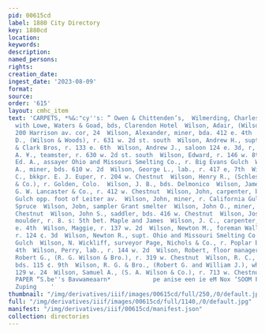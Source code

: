 ```yaml
---
pid: 00615cd
label: 1880 City Directory
key: 1880cd
location: 
keywords: 
description: 
named_persons: 
rights: 
creation_date: 
ingest_date: '2023-08-09'
format: 
source: 
order: '615'
layout: cmhc_item
text: 'CARPETS, *%&:"cy''s: ” Owen & Chittenden’s,  Wilmerding, Charles H., engineer
  with Lowe, Waters & Goad, bds, Clarendon Hotel  Wilson, Adair, (Wilson & Taylor),
  200 Harrison av. cor, 24  Wilson, Alexander, miner, bda. 412 e. 4th  Wilson, Andrew
  D., (Wilson & Woods), r. 631 w. 2d st. south  Wilson, Andrew H., supt. Albers, Lyle
  & Clark Bros, r. 133 e. 6th  Wilson, Andrew J., saloon 124 e. 3d, r, same  Wilson,
  A. ¥., teamster, r. 630 w. 2d st. south  Wilson, Edward, r. 146 w. 8th  Wilson,
  Ed. A., assayer Ohio and Missouri Smelting Co., r. Big Evans Gulch  Wilson, George
  A., miner, bds. 610 w. 2d  Wilson, George L., lab., r. 417 e, 7th  Wilson, Henry
  C., bkkpr. E. J. Euper, r. 204 w. Chestnut  Wilson, Henry R., (Schlessinger, Wilson
  & Co.), r. Golden, Colo.  Wilson, J. B., bds. Delmonico  Wilson, James H., harnessmkr.
  G. W. Lancaster & Co., r. 412 w. Chestnut  Wilson, John, carpenter, bds. s. s. California
  Gulch opp. foot of Leiter av.  Wilson, John, miner, r. California Gulch foot of
  Spruce  Wilson, Jobn, sampler Grant smelter  Wilson, John O., miner, bds. 142 e.
  Chestnut  Wilson, John S., saddler, bds. 416 w. Chestnut  Wilson, Joseph, brick
  moulder, r. 8. s: 5th bet. Maple and James  Wilson, J. C., carpenter, r. rear 519
  e. 4th  Wilson, Maggie, r. 137 w. 2d  Wilson, Newton M., foreman Wall & Witter,
  r. 124 ¢. 3d  Wilson, Newton R., supt. Ohio and Missouri Smelting Co., r. Big Evans
  Gulch  Wilson, N. Wickliff, surveyor Page, Nichols & Co., r. Poplar bet. 3d and
  4th  Wilson, Perry, lab., r. 144 w. 2d  Wilson, Robert, floor manager J. W. Alexander  Wilson,
  Robert G., (R. G. Wilson & Bro.), r. 319 w. Chestnut  Wilson, R. C., mine operator,
  bds. 115 ¢. 9th  Wilson, R. G. & Bro., (Robert G. and William J.), wholesale butchers,
  129 w. 24  Wilson, Samuel A., (S. A. Wilson & Co.), r. 713 w. Chestnut  S226 WALL
  PAPER “S.be''s Bavwameaarn*            pe anise een ie eM Nox ‘SOOM PUB Yseg ‘Iedeq
  Zuping    '
thumbnail: "/img/derivatives/iiif/images/00615cd/full/250,/0/default.jpg"
full: "/img/derivatives/iiif/images/00615cd/full/1140,/0/default.jpg"
manifest: "/img/derivatives/iiif/00615cd/manifest.json"
collection: directories
---
```

